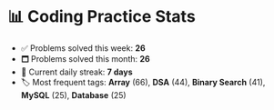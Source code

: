 # 📊 Coding Practice Stats

- ✅ Problems solved this week: **26**
- 🗖️ Problems solved this month: **26**
- 📌 Current daily streak: **7 days**
- 🏷️ Most frequent tags: **Array** (66), **DSA** (44), **Binary Search** (41), **MySQL** (25), **Database** (25)
